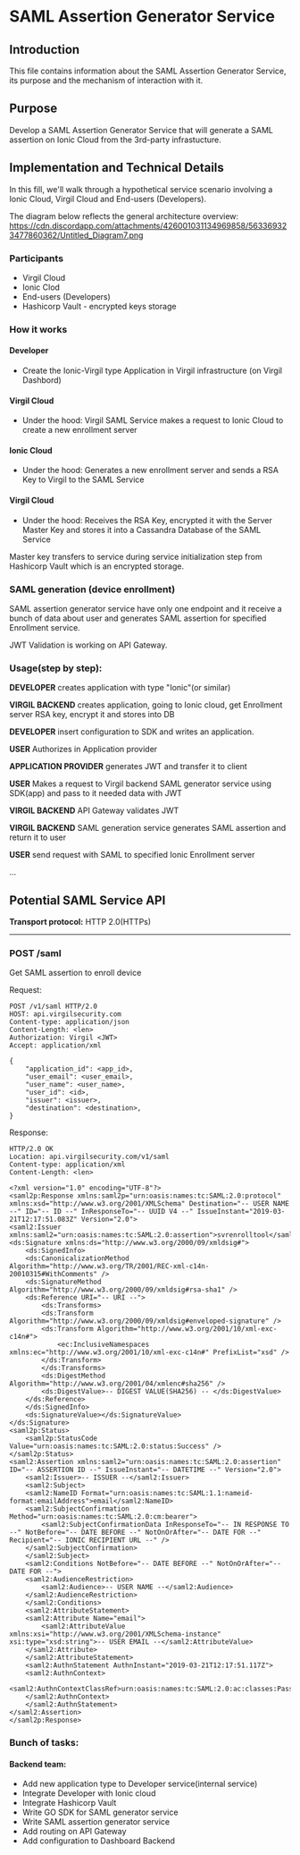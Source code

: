 # SAML Assertion Generator Service

## Introduction 
This file contains information about the SAML Assertion Generator Service, its purpose and the mechanism of interaction with it.

## Purpose 
Develop a SAML Assertion Generator Service that will generate a SAML assertion on Ionic Cloud from the 3rd-party infrastucture.

## Implementation and Technical Details
In this fill, we'll walk through a hypothetical service scenario involving a Ionic Cloud, Virgil Cloud and End-users (Developers).

The diagram below reflects the general architecture overview:
https://cdn.discordapp.com/attachments/426001031134969858/563369323477860362/Untitled_Diagram7.png

### Participants
- Virgil Cloud
- Ionic Clod
- End-users (Developers)
- Hashicorp Vault - encrypted keys storage

### How it works

#### Developer 
- Create the Ionic-Virgil type Application in Virgil infrastructure (on Virgil Dashbord)

#### Virgil Cloud
- Under the hood: Virgil SAML Service makes a request to Ionic Cloud to create a new enrollment server

#### Ionic Cloud
- Under the hood: Generates a new enrollment server and sends a RSA Key to Virgil to the SAML Service

#### Virgil Cloud
- Under the hood: Receives the RSA Key, encrypted it with the Server Master Key and stores it into a Cassandra Database of the SAML Service



Master key transfers to service during service initialization step from Hashicorp Vault which is an encrypted storage.

### SAML generation (device enrollment)
SAML assertion generator service have only one endpoint and it receive a bunch of data about user and generates SAML assertion for specified Enrollment service.

JWT Validation is working on API Gateway.

### Usage(step by step):
**DEVELOPER** creates application with type "Ionic"(or similar)

**VIRGIL BACKEND** creates application, going to Ionic cloud, get Enrollment server RSA key, encrypt it and stores into DB

**DEVELOPER** insert configuration to SDK and writes an application.

**USER** Authorizes in Application provider

**APPLICATION PROVIDER** generates JWT and transfer it to client

**USER** Makes a request to Virgil backend SAML generator service using SDK(app) and pass to it needed data with JWT

**VIRGIL BACKEND** API Gateway validates JWT

**VIRGIL BACKEND** SAML generation service generates SAML assertion and return it to user

**USER** send request with SAML to specified Ionic Enrollment server

...

## Potential SAML Service API

**Transport protocol:** HTTP 2.0(HTTPs)
___
### POST /saml
Get SAML assertion to enroll device

Request:

    POST /v1/saml HTTP/2.0
    HOST: api.virgilsecurity.com
    Content-type: application/json
    Content-Length: <len>
    Authorization: Virgil <JWT>
    Accept: application/xml

    {
        "application_id": <app_id>,
        "user_email": <user_email>,
        "user_name": <user_name>,
        "user_id": <id>,
        "issuer": <issuer>,
        "destination": <destination>,
    }

Response:

    HTTP/2.0 OK
    Location: api.virgilsecurity.com/v1/saml
    Content-type: application/xml
    Content-Length: <len>

    <?xml version="1.0" encoding="UTF-8"?>
    <saml2p:Response xmlns:saml2p="urn:oasis:names:tc:SAML:2.0:protocol" xmlns:xsd="http://www.w3.org/2001/XMLSchema" Destination="-- USER NAME --" ID="-- ID --" InResponseTo="-- UUID V4 --" IssueInstant="2019-03-21T12:17:51.083Z" Version="2.0">
    <saml2:Issuer xmlns:saml2="urn:oasis:names:tc:SAML:2.0:assertion">svrenrolltool</saml2:Issuer>
    <ds:Signature xmlns:ds="http://www.w3.org/2000/09/xmldsig#">
        <ds:SignedInfo>
        <ds:CanonicalizationMethod Algorithm="http://www.w3.org/TR/2001/REC-xml-c14n-20010315#WithComments" />
        <ds:SignatureMethod Algorithm="http://www.w3.org/2000/09/xmldsig#rsa-sha1" />
        <ds:Reference URI="-- URI --">
            <ds:Transforms>
            <ds:Transform Algorithm="http://www.w3.org/2000/09/xmldsig#enveloped-signature" />
            <ds:Transform Algorithm="http://www.w3.org/2001/10/xml-exc-c14n#">
                <ec:InclusiveNamespaces xmlns:ec="http://www.w3.org/2001/10/xml-exc-c14n#" PrefixList="xsd" />
            </ds:Transform>
            </ds:Transforms>
            <ds:DigestMethod Algorithm="http://www.w3.org/2001/04/xmlenc#sha256" />
            <ds:DigestValue>-- DIGEST VALUE(SHA256) -- </ds:DigestValue>
        </ds:Reference>
        </ds:SignedInfo>
        <ds:SignatureValue></ds:SignatureValue>
    </ds:Signature>
    <saml2p:Status>
        <saml2p:StatusCode Value="urn:oasis:names:tc:SAML:2.0:status:Success" />
    </saml2p:Status>
    <saml2:Assertion xmlns:saml2="urn:oasis:names:tc:SAML:2.0:assertion" ID="-- ASSERTION ID --" IssueInstant="-- DATETIME --" Version="2.0">
        <saml2:Issuer>-- ISSUER --</saml2:Issuer>
        <saml2:Subject>
        <saml2:NameID Format="urn:oasis:names:tc:SAML:1.1:nameid-format:emailAddress">email</saml2:NameID>
        <saml2:SubjectConfirmation Method="urn:oasis:names:tc:SAML:2.0:cm:bearer">
            <saml2:SubjectConfirmationData InResponseTo="-- IN RESPONSE TO --" NotBefore="-- DATE BEFORE --" NotOnOrAfter="-- DATE FOR --" Recipient="-- IONIC RECIPIENT URL --" />
        </saml2:SubjectConfirmation>
        </saml2:Subject>
        <saml2:Conditions NotBefore="-- DATE BEFORE --" NotOnOrAfter="-- DATE FOR --">
        <saml2:AudienceRestriction>
            <saml2:Audience>-- USER NAME --</saml2:Audience>
        </saml2:AudienceRestriction>
        </saml2:Conditions>
        <saml2:AttributeStatement>
        <saml2:Attribute Name="email">
            <saml2:AttributeValue xmlns:xsi="http://www.w3.org/2001/XMLSchema-instance" xsi:type="xsd:string">-- USER EMAIL --</saml2:AttributeValue>
        </saml2:Attribute>
        </saml2:AttributeStatement>
        <saml2:AuthnStatement AuthnInstant="2019-03-21T12:17:51.117Z">
        <saml2:AuthnContext>
            <saml2:AuthnContextClassRef>urn:oasis:names:tc:SAML:2.0:ac:classes:Password</saml2:AuthnContextClassRef>
        </saml2:AuthnContext>
        </saml2:AuthnStatement>
    </saml2:Assertion>
    </saml2p:Response>


### Bunch of tasks:
#### Backend team:
 - Add new application type to Developer service(internal service)
 - Integrate Developer with Ionic cloud
 - Integrate Hashicorp Vault
 - Write GO SDK for SAML generator service
 - Write SAML assertion generator service
 - Add routing on API Gateway
 - Add configuration to Dashboard Backend
